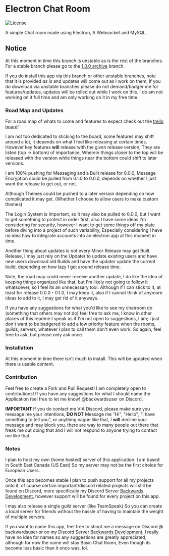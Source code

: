 # Electron Chat Room
[![License](https://img.shields.io/badge/license-MIT-green)](LICENSE)

A simple Chat room made using Electron, A Websocket and MySQL.

## Notice

At this moment in time this branch is unstable as is the rest of the branches.
For a stable branch please go to the [1.0.0 archive](https://github.com/BackwardsUser/Basic-Chat-Room/tree/1.0.0-(Archive)) branch.

If you do install this app via this branch or other unstable branches, note that it is provided *as is* and updates will come out as I work on them, If you do download via unstable branches please do not demand/badger me for features/updates, updates will be rolled out while I work on this. I do am not working on it full time and am only working on it in my free time.

### Road Map and Updates

For a road map of whats to come and features to expect check out the [trello board](https://trello.com/b/aZmNGbJa/backwards-chatrooms)!

I am not too dedicated to sticking to the board, some features may shift around a lot, it depends on what I feel like releasing at certain times. However key features **will** release with the given release version, They are listed (top -> bottom) of importance, Wherein things closer to the top will be released with the version while things near the bottom could shift to later versions.

I am 100% pushing for Messaging and a Built release for 0.0.0, Message Encryption could be pulled from 0.1.0 to 0.0.0, depends on whether I just want the release to get out, or not.

Although Themes could be pushed to a later version depending on how complicated it may get. (Whether I choose to allow users to make custom themes)

The Login System is Important, so it may also be pulled to 0.0.0, but I want to get something to protect in order first, also I have some ideas I'm considering for security, however I want to get some things off my plate before diving into a project of such variability, Especially considering I have no idea how to integrate accounts into an electron app at this moment in time.

Another thing about updates is not every Minor Release may get Built Release, I may just rely on the Updater to update existing users and have new users download old Builds and have the updater update the current build, depending on how lazy I get around release time.

Note, the road map could never receive another update, I do like the idea of keeping things organized like that, but I'm likely not going to follow it whatsoever, so I feel its an unnecessary tool. Although if I can stick to it, at least for release 0.0.0 - 0.1.0, I may keep it, also if I cannot think of anymore ideas to add to it, I may get rid of it anyways.

If you have any suggestions for what you'd like to see my chatroom do (something that others may not do) feel free to ask me, I know in other places of this readme I speak as if I'm not open to suggestions, I am; I just don't want to be badgered to add a low priority feature when the rooms, guilds, servers, whatever I plan to call them don't even work. So again, feel free to ask, but please only ask once.

### Installation

At this moment in time there isn't much to install.
This will be updated when there is usable content.

### Contribution

Feel free to create a Fork and Pull Request! I am completely open to contributions!
If you have any suggestions for what I should name the Application feel free to let me know! @backwardsuser on Discord.

**IMPORTANT** If you do contact me VIA Discord, please make sure you message me your intentions, **DO NOT** Message me "Hi", "Hello", "I have something to tell you", or anything vague like that, I **will** decline your message and may block you, there are way to many people out there that freak me out doing that and I will not respond to anyone trying to contact me like that.


### Notes

I plan to host my own (home hosted) server of this application. I am based in South East Canada (US East) So my server may not be the first choice for European Users.

Once this app becomes stable I plan to push support for all my projects onto it, of course certain important/discord related projects will still be found on Discord, more specifically my Discord Server [Backwards Development](https://discord.gg/BbCqbuU8Qx), however support will be found for every project on this app.

I may also release a single guild server (like TeamSpeak) So you can create a local server for friends without the hassle of having to maintain the weight of multiple servers.

If you want to name this app, feel free to shoot me a message on Discord @ backwardsuser or on my Discord Server [Backwards Development](https://discord.gg/BbCqbuU8Qx), I really have no idea for names so any suggestions are greatly appreciated, although for now the name will stay Basic Chat Room, Even though its become less basic than it once was, lol.